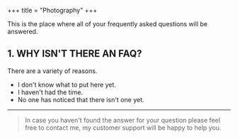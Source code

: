 +++
title = "Photography"
+++

This is the place where all of your frequently asked questions will be answered.

## 1. WHY ISN'T THERE AN FAQ?

There are a variety of reasons.

* I don't know what to put here yet.
* I haven't had the time.
* No one has noticed that there isn't one yet.

---

> In case you haven't found the answer for your question please feel free to contact me, my customer support will be happy to help you.
